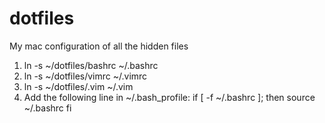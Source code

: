 dotfiles
========

My mac configuration of all the hidden files

1. ln -s ~/dotfiles/bashrc ~/.bashrc
2. ln -s ~/dotfiles/vimrc ~/.vimrc
3. ln -s ~/dotfiles/.vim ~/.vim
4. Add the following line in ~/.bash_profile:
if [ -f ~/.bashrc ]; then
  source ~/.bashrc
fi

